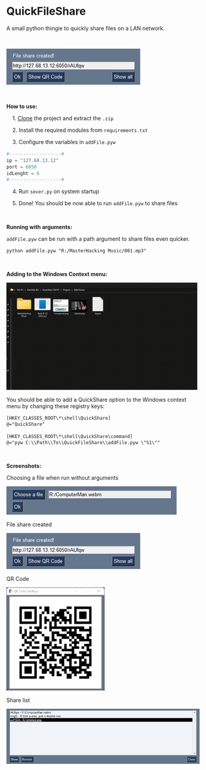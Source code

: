 # QuickFileShare

A small python thingie to quickly share files on a LAN network.

‏‏‎ ‎

![shareCreated.png](screenshots/shareCreated.png)

‏‏‎ ‎

**How to use:**

    1. [Clone](https://github.com/TriLinder/QuickFileShare/archive/refs/heads/main.zip) the project and extract the `.zip`

    2. Install the required modules from `requirements.txt`

    3. Configure the variables in `addFile.pyw`

```python
#-------------------#
ip = "127.68.13.12"
port = 6050
idLenght = 6
#-------------------#
```

    4. Run `sever.py` on system startup

    5. Done!  You should be now able to run `addFile.pyw` to share files

‏‏‎ ‎‏‏‎ ‎‏‏‎ ‎

**Running with arguments:**

`addFile.pyw` can be run with a path argument to share files even quicker.

```shell
python addFile.pyw "R:/MasterHacking Music/001.mp3"
```

‎‎‎‏‏‎ ‎

**Adding to the Windows Context menu:**

<img title="" src="screenshots/video.gif" alt="video.gif" width="498">



You should be able to add a QuickShare option to the Windows context menu by changing these registry keys:

```
[HKEY_CLASSES_ROOT\*\shell\QuickShare]
@="QuickShare"

[HKEY_CLASSES_ROOT\*\shell\QuickShare\command]
@="pyw C:\\Path\\To\\QuickFileShare\\addFile.pyw \"%1\""
```

‎‏‏‎ ‎

**Screenshots:**



Choosing a file when run without arguments 

![ChooseFile.png](screenshots/ChooseFile.png)

File share created

![shareCreated.png](screenshots/shareCreated.png)

QR Code

<img title="" src="screenshots/QRcode.png" alt="QRcode.png" width="256">

Share list

![shareList.png](screenshots/shareList.png)













